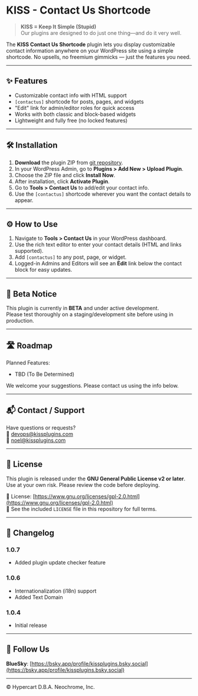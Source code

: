 # KISS - Contact Us Shortcode

> **KISS = Keep It Simple (Stupid)**  
> Our plugins are designed to do just one thing—and do it very well.

The **KISS Contact Us Shortcode** plugin lets you display customizable contact information anywhere on your WordPress site using a simple shortcode. No upsells, no freemium gimmicks — just the features you need.

---

## ✨ Features

- Customizable contact info with HTML support
- `[contactus]` shortcode for posts, pages, and widgets
- "Edit" link for admin/editor roles for quick access
- Works with both classic and block-based widgets
- Lightweight and fully free (no locked features)

---

## 🛠️ Installation

1. **Download** the plugin ZIP from [git repository](https://github.com/kissplugins/KISS-contactus-shortcode).
2. In your WordPress Admin, go to **Plugins > Add New > Upload Plugin**.
3. Choose the ZIP file and click **Install Now**.
4. After installation, click **Activate Plugin**.
3. Go to **Tools > Contact Us** to add/edit your contact info.
4. Use the `[contactus]` shortcode wherever you want the contact details to appear.

---

## ⚙️ How to Use

1. Navigate to **Tools > Contact Us** in your WordPress dashboard.
2. Use the rich text editor to enter your contact details (HTML and links supported).
3. Add `[contactus]` to any post, page, or widget.
4. Logged-in Admins and Editors will see an **Edit** link below the contact block for easy updates.

---

## 🧪 Beta Notice

This plugin is currently in **BETA** and under active development.  
Please test thoroughly on a staging/development site before using in production.

---

## 🛣️ Roadmap

Planned Features:
- TBD (To Be Determined)

We welcome your suggestions. Please contact us using the info below.

---

## 📬 Contact / Support

Have questions or requests?  
📧 devops@kissplugins.com  
📧 noel@kissplugins.com

---

## 🧾 License

This plugin is released under the **GNU General Public License v2 or later**.  
Use at your own risk. Please review the code before deploying.

🔗 License: [https://www.gnu.org/licenses/gpl-2.0.html](https://www.gnu.org/licenses/gpl-2.0.html)  
📄 See the included `LICENSE` file in this repository for full terms.

---

## 📝 Changelog

### 1.0.7
- Added plugin update checker feature

### 1.0.6
- Internationalization (i18n) support
- Added Text Domain

### 1.0.4
- Initial release

---

## 🔗 Follow Us

**BlueSky**: [https://bsky.app/profile/kissplugins.bsky.social](https://bsky.app/profile/kissplugins.bsky.social)

---

© Hypercart D.B.A. Neochrome, Inc.
